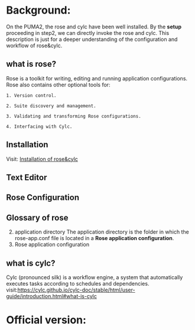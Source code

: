 # **Background:**  
On the PUMA2, the rose and cylc have been well installed. By the **setup** proceeding in step2, we can directly invoke the rose and cylc. This description is just for a deeper understanding of the configuration and workflow of rose&cylc.
## what is rose?
Rose is a toolkit for writing, editing and running application configurations.
Rose also contains other optional tools for:

    1. Version control.

    2. Suite discovery and management.

    3. Validating and transforming Rose configurations.

    4. Interfacing with Cylc.  
    
## Installation
Visit: [Installation of rose&cylc](https://metomi.github.io/rose/doc/html/tutorial/rose/index.html)
## Text Editor
## Rose Configuration

## Glossary of rose
2. application directory
   The application directory is the folder in which the rose-app.conf file is located in a **Rose application configuration**.
3. Rose application configuration
   

## what is cylc?  
Cylc (pronounced silk) is a workflow engine, a system that automatically executes tasks according to schedules and dependencies.
visit:https://cylc.github.io/cylc-doc/stable/html/user-guide/introduction.html#what-is-cylc

# **Official version:**  

